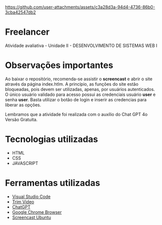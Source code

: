https://github.com/user-attachments/assets/c3a28d3a-94d4-4736-86b0-3cba42547db2

# Freelancer

Atividade avaliativa - Unidade II - DESENVOLVIMENTO DE SISTEMAS WEB I

# Observações importantes

Ao baixar o repositório, recomenda-se assistir o **screencast** e abrir o site através da página index.htlm. A princípio, as funções do site estão bloqueadas, pois devem ser utilizadas, apenas, por usuários autenticados. O único usuário validado para acesso possui as credenciais usuário **user** e senha **user**. Basta utilizar o botão de login e inserir as credencias para liberar as opções.

Lembramos que a atividade foi realizada com o auxílio do Chat GPT 4o Versão Gratuita.

# Tecnologias utilizadas

* HTML
* CSS
* JAVASCRIPT


# Ferramentas utilizadas

* [Visual Studio Code](https://code.visualstudio.com/download)
* [Trim Video](https://online-video-cutter.com/)
* [ChatGPT](https://chatgpt.com/)
* [Google Chrome Browser](https://www.google.com/chrome/dr/download/?brand=CHBD&ds_kid=43700077663102735&gad_source=1&gclid=Cj0KCQiAu8W6BhC-ARIsACEQoDAM9kfDo85cPQroWwhnvjIxq3GftmDkZk5mZ0Z67YLcEe0Gt1YBP00aApdiEALw_wcB&gclsrc=aw.ds)
* [Screencast Ubuntu](https://help.ubuntu.com/stable/ubuntu-help/screen-shot-record.html.en)
